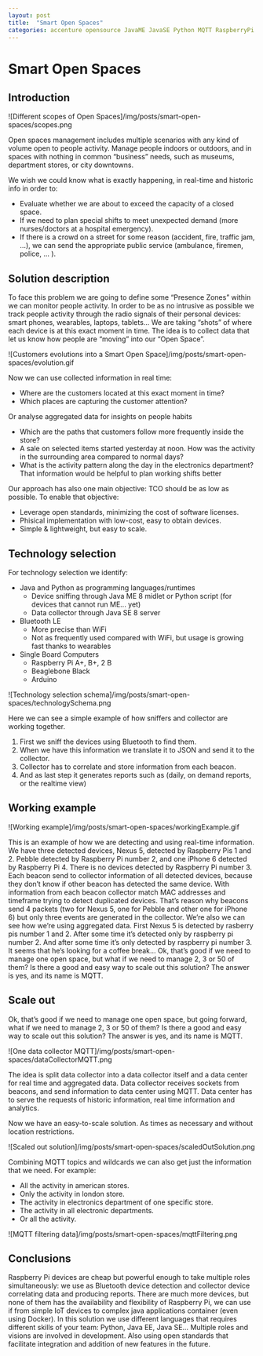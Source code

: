 ```yaml
---
layout: post
title:  "Smart Open Spaces"
categories: accenture opensource JavaME JavaSE Python MQTT RaspberryPi
---
```


# Smart Open Spaces

## Introduction

![Different scopes of Open Spaces]/img/posts/smart-open-spaces/scopes.png

Open spaces management includes multiple scenarios with any kind of volume open to people activity. Manage people indoors or outdoors, and in spaces with nothing in common “business” needs, such as museums, department stores, or city downtowns.

We wish we could know what is exactly happening, in real-time and historic info in order to:

* Evaluate whether we are about to exceed the capacity of a closed space.
* If we need to plan special shifts to meet unexpected demand (more nurses/doctors at a hospital emergency).
* If there is a crowd on a street for some reason (accident, fire, traffic jam, …), we can send the appropriate public service (ambulance, firemen, police, ... ).

## Solution description

To face this problem we are going to define some “Presence Zones” within we can monitor people activity. In order to be as no intrusive as possible we track people activity through the radio signals of their personal devices: smart phones, wearables, laptops, tablets… We are taking “shots” of where each device is at this exact moment in time. The idea is to collect data that let us know how people are “moving” into our “Open Space”.

![Customers evolutions into a Smart Open Space]/img/posts/smart-open-spaces/evolution.gif

Now we can use collected information in real time:

* Where are the customers located at this exact moment in time?
* Which places are capturing the customer attention?

Or analyse aggregated data for insights on people habits

* Which are the paths that customers follow more frequently inside the store?
* A sale on selected items started yesterday at noon. How was the activity in the surrounding area compared to normal days?
* What is the activity pattern along the day in the electronics department? That information would be helpful to plan working shifts better

Our approach has also one main objective: TCO should be as low as possible. To enable that objective:

* Leverage open standards, minimizing the cost of software licenses.
* Phisical implementation with low-cost, easy to obtain devices.
* Simple & lightweight, but easy to scale.

## Technology selection

For technology selection we identify:

* Java and Python as programming languages/runtimes
	* Device sniffing through Java ME 8 midlet or Python script (for devices that cannot run ME... yet)
	* Data collector through Java SE 8 server
* Bluetooth LE
	* More precise than WiFi
	* Not as frequently used compared with WiFi, but usage is growing fast thanks to wearables
* Single Board Computers
	* Raspberry Pi A+, B+, 2 B
	* Beaglebone Black
	* Arduino

![Technology selection schema]/img/posts/smart-open-spaces/technologySchema.png
	
Here we can see a simple example of how sniffers and collector are working together.

1. First we sniff the devices using Bluetooth to find them.
2. When we have this information we translate it to JSON and send it to the collector.
3. Collector has to correlate and store information from each beacon.
4. And as last step it generates reports such as (daily, on demand reports, or the realtime view)
	
## Working example

![Working example]/img/posts/smart-open-spaces/workingExample.gif

This is an example of how we are detecting and using real-time information.
We have three detected devices, Nexus 5, detected by Raspberry Pis 1 and 2. Pebble detected by Raspberry Pi number 2, and one iPhone 6 detected by Raspberry Pi 4. There is no devices detected by Raspberry Pi number 3. Each beacon send to collector information of all detected devices, because they don’t know if other beacon has detected the same device.
With information from each beacon collector match MAC addresses and timeframe trying to detect duplicated devices. That’s reason why beacons send 4 packets (two for Nexus 5, one for Pebble and other one for iPhone 6) but only three events are generated in the collector.
We’re also we can see how we’re using aggregated data.
First Nexus 5 is detected by rasberry pis number 1 and 2. After some time it’s detected only by raspberry pi number 2. And after some time it’s only detected by raspberry pi number 3. It seems that he’s looking for a coffee break…
Ok, that’s good if we need to manage one open space, but what if we need to manage 2, 3 or 50 of them? Is there a good and easy way to scale out this solution?
The answer is yes, and its name is MQTT.

## Scale out

Ok, that’s good if we need to manage one open space, but going forward, what if we need to manage 2, 3 or 50 of them? Is there a good and easy way to scale out this solution?
The answer is yes, and its name is MQTT.

![One data collector MQTT]/img/posts/smart-open-spaces/dataCollectorMQTT.png

The idea is split data collector into a data collector itself and a data center for real time and aggregated data. Data collector receives sockets from beacons, and send information to data center using MQTT. Data center has to serve the requests of historic information, real time information and analytics.

Now we have an easy-to-scale solution. As times as necessary and without location restrictions.

![Scaled out solution]/img/posts/smart-open-spaces/scaledOutSolution.png

Combining MQTT topics and wildcards we can also get just the information that we need. For example:

* All the activity in american stores.
* Only the activity in london store.
* The activity in electronics department of one specific store.
* The activity in all electronic departments.
* Or all the activity.

![MQTT filtering data]/img/posts/smart-open-spaces/mqttFiltering.png

## Conclusions

Raspberry Pi devices are cheap but powerful enough to take multiple roles simultaneously: we use as Bluetooth device detection and collector device correlating data and producing reports. There are much more devices, but none of them has the availability and flexibility of Raspberry Pi, we can use if from simple IoT devices to complex java applications container (even using Docker).
In this solution we use different languages that requires different skills of your team: Python, Java EE, Java SE… Multiple roles and visions are involved in development. Also using open standards that facilitate integration and addition of new features in the future.
